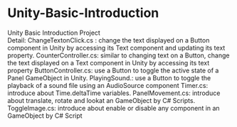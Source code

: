 # Unity-Basic-Introduction
Unity Basic Introduction Project\
Detail:
ChangeTextonClick.cs : change the text displayed on a Button component in Unity by accessing its Text component and updating its text property.
CounterController.cs: similar to changing text on a Button, change the text displayed on a Text component in Unity by accessing its text property
ButtonController.cs:  use a Button to toggle the active state of a Panel GameObject in Unity.
PlayingSound.: use a Button to toggle the playback of a sound file using an AudioSource component
Timer.cs: introduce about Time.deltaTime variables.
PanelMovement.cs: introduce about translate, rotate and lookat an GameObject by C# Scripts.
ToggleImage.cs: introduce about enable or disable any component in an GameObject by C# Script
